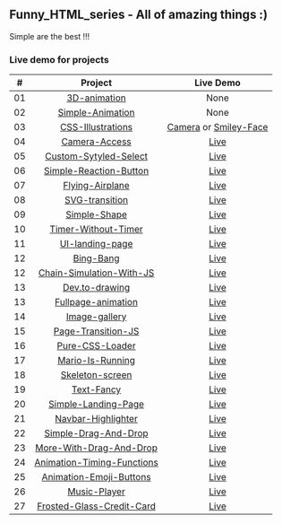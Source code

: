 ## Funny_HTML_series - All of amazing things :)

Simple are the best !!!

### Live demo for projects

|  #  |                                                         Project                                                         |                                                                                             Live Demo                                                                                              |
| :-: | :---------------------------------------------------------------------------------------------------------------------: | :------------------------------------------------------------------------------------------------------------------------------------------------------------------------------------------------: |
| 01  |              [3D-animation](https://github.com/greatMonster11/Funny_HTML_series/tree/master/3D-animation)               |                                                                                                None                                                                                                |
| 02  |              [Simple-Animation](https://github.com/greatMonster11/Funny_HTML_series/tree/master/Animation)              |                                                                                                None                                                                                                |
| 03  |         [CSS-Illustrations](https://github.com/greatMonster11/Funny_HTML_series/tree/master/CSS-illustrations)          | [Camera](https://greatmonster11.github.io/Funny_HTML_series/CSS-illustrations/camera.html) or [Smiley-Face](https://greatmonster11.github.io/Funny_HTML_series/CSS-illustrations/smiley-face.html) |
| 04  |             [Camera-Access](https://github.com/greatMonster11/Funny_HTML_series/tree/master/Camera-Access)              |                                                              [Live](https://greatmonster11.github.io/Funny_HTML_series/Camera-Access)                                                              |
| 05  |      [Custom-Sytyled-Select](https://github.com/greatMonster11/Funny_HTML_series/tree/master/Custom-Styled-Select)      |                                                          [Live](https://greatmonster11.github.io/Funny_HTML_series/Custom-Sytyled-Select)                                                          |
| 06  |   [Simple-Reaction-Button](https://github.com/greatMonster11/Funny_HTML_series/tree/master/Facebook-reaction-buttons)   |                                                     [Live](https://greatmonster11.github.io/Funny_HTML_series/Facebook-reaction-buttons/dist/)                                                     |
| 07  |            [Flying-Airplane](https://github.com/greatMonster11/Funny_HTML_series/tree/master/Flying-Airplan)            |                                                             [Live](https://greatmonster11.github.io/Funny_HTML_series/Flying-Airplan)                                                              |
| 08  |            [SVG-transition](https://github.com/greatMonster11/Funny_HTML_series/tree/master/SVG-transition)             |                                                             [Live](https://greatmonster11.github.io/Funny_HTML_series/SVG-transition)                                                              |
| 09  |              [Simple-Shape](https://github.com/greatMonster11/Funny_HTML_series/tree/master/Simple-Shape)               |                                                              [Live](https://greatmonster11.github.io/Funny_HTML_series/Simple-Shape)                                                               |
| 10  |       [Timer-Without-Timer](https://github.com/greatMonster11/Funny_HTML_series/tree/master/Timer-without-timer)        |                                                           [Live](https://greatmonster11.github.io/Funny_HTML_series/Timer-without-timer)                                                           |
| 11  |           [UI-landing-page](https://github.com/greatMonster11/Funny_HTML_series/tree/master/UI-landing-page)            |                                                             [Live](https://greatmonster11.github.io/Funny_HTML_series/UI-landing-page)                                                             |
| 12  |                 [Bing-Bang](https://github.com/greatMonster11/Funny_HTML_series/tree/master/bing-bang)                  |                                                                [Live](https://greatmonster11.github.io/Funny_HTML_series/bing-bang)                                                                |
| 12  |  [Chain-Simulation-With-JS](https://github.com/greatMonster11/Funny_HTML_series/tree/master/chain-simulation-with-js)   |                                                        [Live](https://greatmonster11.github.io/Funny_HTML_series/chain-simulation-with-js)                                                         |
| 13  |            [Dev.to-drawing](https://github.com/greatMonster11/Funny_HTML_series/tree/master/dev.to-drawing)             |                                                             [Live](https://greatmonster11.github.io/Funny_HTML_series/dev.to-drawing)                                                              |
| 13  |        [Fullpage-animation](https://github.com/greatMonster11/Funny_HTML_series/tree/master/fullpage-animation)         |                                                           [Live](https://greatmonster11.github.io/Funny_HTML_series/fullpage-animation)                                                            |
| 14  |             [Image-gallery](https://github.com/greatMonster11/Funny_HTML_series/tree/master/image-gallery)              |                                                              [Live](https://greatmonster11.github.io/Funny_HTML_series/image-gallery)                                                              |
| 15  |        [Page-Transition-JS](https://github.com/greatMonster11/Funny_HTML_series/tree/master/page-transition-js)         |                                                           [Live](https://greatmonster11.github.io/Funny_HTML_series/page-transition-js)                                                            |
| 16  |           [Pure-CSS-Loader](https://github.com/greatMonster11/Funny_HTML_series/tree/master/pure-css-loader)            |                                                             [Live](https://greatmonster11.github.io/Funny_HTML_series/pure-css-loader)                                                             |
| 17  |           [Mario-Is-Running](https://github.com/greatMonster11/Funny_HTML_series/tree/master/runnning-mario)            |                                                             [Live](https://greatmonster11.github.io/Funny_HTML_series/runnning-mario)                                                              |
| 18  |           [Skeleton-screen](https://github.com/greatMonster11/Funny_HTML_series/tree/master/skeleton-screnn)            |                                                             [Live](https://greatmonster11.github.io/Funny_HTML_series/skeleton-screen)                                                             |
| 19  |                [Text-Fancy](https://github.com/greatMonster11/Funny_HTML_series/tree/master/text-fancy)                 |                                                               [Live](https://greatmonster11.github.io/Funny_HTML_series/text-fancy)                                                                |
| 20  |      [Simple-Landing-Page](https://github.com/greatMonster11/Funny_HTML_series/tree/master/website-crash-HTML-CSS)      |                                                         [Live](https://greatmonster11.github.io/Funny_HTML_series/website-crash-HTML-CSS)                                                          |
| 21  |          [Navbar-Highlighter](https://github.com/greatMonster11/Funny_HTML_series/tree/master/nav-highlighter)          |                                                             [Live](https://greatmonster11.github.io/Funny_HTML_series/nav-highlighter)                                                             |
| 22  |    [Simple-Drag-And-Drop](https://github.com/greatMonster11/Funny_HTML_series/tree/master/funny_drag_and_drop.html)     |                                                        [Live](https://greatmonster11.github.io/Funny_HTML_series/funny_drag_and_drop.html)                                                         |
| 23  |         [More-With-Drag-And-Drop](https://github.com/greatMonster11/Funny_HTML_series/tree/master/VanilaJS_DD)          |                                                               [Live](https://greatmonster11.github.io/Funny_HTML_series/VanilaJS_DD)                                                               |
| 24  | [Animation-Timing-Functions](https://github.com/greatMonster11/Funny_HTML_series/tree/master/animation-timing-function) |                                                        [Live](https://greatmonster11.github.io/Funny_HTML_series/animation-timing-function)                                                        |
| 25  |  [Animation-Emoji-Buttons](https://github.com/greatMonster11/Funny_HTML_series/tree/master/animation-reaction-buttons)  |                                                       [Live](https://greatmonster11.github.io/Funny_HTML_series/animation-reaction-buttons)                                                        |
| 26  |              [Music-Player](https://github.com/greatMonster11/Funny_HTML_series/tree/master/music-player)               |                                                              [Live](https://greatmonster11.github.io/Funny_HTML_series/music-player)                                                               |
| 27  | [Frosted-Glass-Credit-Card](https://github.com/greatMonster11/Funny_HTML_series/tree/master/Frosted-Glass-Credit-Card)  |                                                        [Live](https://greatmonster11.github.io/Funny_HTML_series/Frosted-Glass-Credit-Card)                                                        |
